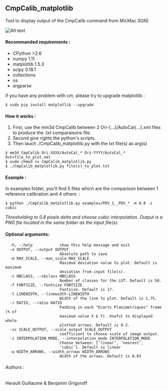 ## CmpCalib_matplotlib

Tool to display output of the CmpCalib command from MicMac (IGN)

![Alt text](/relative/path/to/img.jpg?raw=true "Optional Title")

#### Recommanded requirements :

- CPython  >2.6 	
- numpy 1.11 	
- matplotlib 1.5.3	
- scipy 0.18.1	
- collections 
- os 
- argparse

if you have any problem with cm, please try to upgrade matplotlib :
```
$ sudo pip install matplotlib --upgrade 
```	

#### How it works :

1. First, use the mm3d CmpCalib between 2 Ori-{...}/AutoCal{...}.xml files to produce the .txt comparaisons file. 
2. Second give rights the python's scripts. 
3. Then lauch ./CmpCalib_matplotlib.py with the txt file(s) as arg(s) 
```
$ mm3d CmpCalib Ori-XXXX/AutoCal_* Ori-YYYY/AutoCal_* Out=file_to_plot.xml
$ sudo chmod +x CmpCalib_matplotlib.py
$ ./CmpCalib_matplotlib.py file(s)_to_plot.txt 
```


#### Example :

In examples folder, you'll find 5 files which are the comparison between 1 reference calibration and 4 others  : 
```
$ python ./CmpCalib_matplotlib.py examples/PDV_1__PDV_* -m 0.8 -i cubic
```
*Thresholding to 0.8 pixels delta and choose cubic interpolation.*
*Output is a PNG file located in the same folder as the input file(s).*

#### Optional arguments:
```
  -h, --help            show this help message and exit
  -o OUTPUT, --output OUTPUT
                        Absolute path to save
  -m MAX_SCALE, --max_scale MAX_SCALE
                        Maximum deviation value to plot. Default is maximum
                        deviation from input file(s).
  -c NBCLASS, --nbclass NBCLASS
                        Number of classes for the LUT. Default is 50.
  -f FONTSIZE, --fontsize FONTSIZE
                        Fontsize. Default is 17.
  -l LINEWIDTH, --linewidth LINEWIDTH
                        Width of the line to plot. Default is 1.75.
  -r RATIO, --ratio RATIO
                        Padding in each "Ecarts Planimetriques" frame (% of
                        maximum value X & Y). Useful to displayed whole
                        plotted arrows. Default is 0.2.
  -sc SCALE_OUTPUT, --scale_output SCALE_OUTPUT
                        coefficient to choose scale of image output.
  -i INTERPOLATION_MODE, --interpolation_mode INTERPOLATION_MODE
                        Choose between: {‘linear’, ‘nearest’,
                        ‘cubic’}. Default is linear
  -w WIDTH_ARROWS, --width_arrows WIDTH_ARROWS
                        Width of the arrows. Default is 0.03

```
###### Authors :

Herault Guillaume & Benjamin Grigoroff

